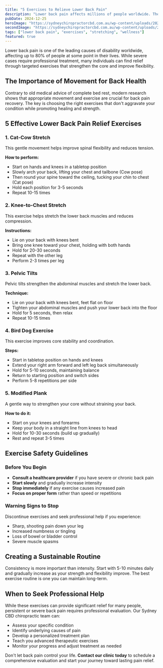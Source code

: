 ```yaml
---
title: "5 Exercises to Relieve Lower Back Pain"
description: "Lower back pain affects millions of people worldwide. These simple exercises can help alleviate discomfort and improve mobility when done correctly."
pubDate: 2024-12-25
heroImage: "https://sydneychiropractorcbd.com.au/wp-content/uploads/2024/12/The-Main-Reasons-for-Lower-Back-Pain-1024x1024.jpg"
secondImage: "https://sydneychiropractorcbd.com.au/wp-content/uploads/2024/12/The-Main-Reasons-for-Lower-Back-Pain-1024x1024.jpg"
tags: ["lower back pain", "exercises", "stretching", "wellness"]
featured: true
---
```


Lower back pain is one of the leading causes of disability worldwide, affecting up to 80% of people at some point in their lives. While severe cases require professional treatment, many individuals can find relief through targeted exercises that strengthen the core and improve flexibility.

## The Importance of Movement for Back Health

Contrary to old medical advice of complete bed rest, modern research shows that appropriate movement and exercise are crucial for back pain recovery. The key is choosing the right exercises that don't aggravate your condition while promoting healing and strength.

## 5 Effective Lower Back Pain Relief Exercises

### 1. Cat-Cow Stretch

This gentle movement helps improve spinal flexibility and reduces tension.

**How to perform:**
- Start on hands and knees in a tabletop position
- Slowly arch your back, lifting your chest and tailbone (Cow pose)
- Then round your spine toward the ceiling, tucking your chin to chest (Cat pose)
- Hold each position for 3-5 seconds
- Repeat 10-15 times

### 2. Knee-to-Chest Stretch

This exercise helps stretch the lower back muscles and reduces compression.

**Instructions:**
- Lie on your back with knees bent
- Bring one knee toward your chest, holding with both hands
- Hold for 20-30 seconds
- Repeat with the other leg
- Perform 2-3 times per leg

### 3. Pelvic Tilts

Pelvic tilts strengthen the abdominal muscles and stretch the lower back.

**Technique:**
- Lie on your back with knees bent, feet flat on floor
- Tighten your abdominal muscles and push your lower back into the floor
- Hold for 5 seconds, then relax
- Repeat 10-15 times

### 4. Bird Dog Exercise

This exercise improves core stability and coordination.

**Steps:**
- Start in tabletop position on hands and knees
- Extend your right arm forward and left leg back simultaneously
- Hold for 5-10 seconds, maintaining balance
- Return to starting position and switch sides
- Perform 5-8 repetitions per side

### 5. Modified Plank

A gentle way to strengthen your core without straining your back.

**How to do it:**
- Start on your knees and forearms
- Keep your body in a straight line from knees to head
- Hold for 10-30 seconds (build up gradually)
- Rest and repeat 3-5 times

## Exercise Safety Guidelines

### Before You Begin

- **Consult a healthcare provider** if you have severe or chronic back pain
- **Start slowly** and gradually increase intensity
- **Stop immediately** if any exercise causes increased pain
- **Focus on proper form** rather than speed or repetitions

### Warning Signs to Stop

Discontinue exercises and seek professional help if you experience:
- Sharp, shooting pain down your leg
- Increased numbness or tingling
- Loss of bowel or bladder control
- Severe muscle spasms

## Creating a Sustainable Routine

Consistency is more important than intensity. Start with 5-10 minutes daily and gradually increase as your strength and flexibility improve. The best exercise routine is one you can maintain long-term.

## When to Seek Professional Help

While these exercises can provide significant relief for many people, persistent or severe back pain requires professional evaluation. Our Sydney CBD chiropractic team can:

- Assess your specific condition
- Identify underlying causes of pain
- Develop a personalized treatment plan
- Teach you advanced therapeutic exercises
- Monitor your progress and adjust treatment as needed

Don't let back pain control your life. **Contact our clinic today** to schedule a comprehensive evaluation and start your journey toward lasting pain relief. 